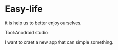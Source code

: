 # Easy-life
it is help us to better enjoy ourselves.

 Tool:Anodroid studio
 
 l want to craet a new app that can simple something.
